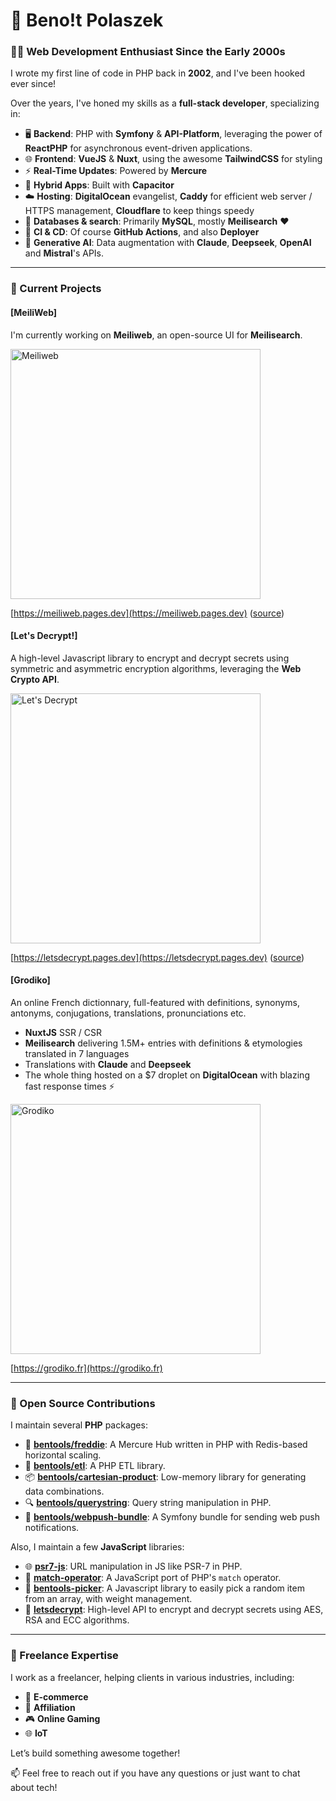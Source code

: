 # 👋 Beno!t Polaszek

### 👨‍💻 Web Development Enthusiast Since the Early 2000s

I wrote my first line of code in PHP back in **2002**, and I've been hooked ever since! 

Over the years, I've honed my skills as a **full-stack developer**, specializing in:

- 🖥️ **Backend**: PHP with **Symfony** & **API-Platform**, leveraging the power of **ReactPHP** for asynchronous event-driven applications.
- 🌐 **Frontend**: **VueJS** & **Nuxt**, using the awesome **TailwindCSS** for styling
- ⚡ **Real-Time Updates**: Powered by **Mercure**
- 📱 **Hybrid Apps**: Built with **Capacitor**
- ☁️ **Hosting**: **DigitalOcean** evangelist, **Caddy** for efficient web server / HTTPS management, **Cloudflare** to keep things speedy
- 💾 **Databases & search**: Primarily **MySQL**, mostly **Meilisearch** ♥️
- 🚛 **CI & CD**: Of course **GitHub Actions**, and also **Deployer**
- 🤖 **Generative AI**: Data augmentation with  **Claude**, **Deepseek**, **OpenAI** and **Mistral**'s APIs.

---

### 🚀 Current Projects

#### [MeiliWeb]

I'm currently working on **Meiliweb**, an open-source UI for **Meilisearch**.

[<img width="400" alt="Meiliweb" src="https://github.com/user-attachments/assets/091b37d2-6b8b-4e57-8f29-3b5f8833f2a2">](https://meiliweb.pages.dev)

[https://meiliweb.pages.dev](https://meiliweb.pages.dev) ([source](https://github.com/bpolaszek/meiliweb))


#### [Let's Decrypt!]

A high-level Javascript library to encrypt and decrypt secrets using symmetric and asymmetric encryption algorithms, leveraging the **Web Crypto API**.

[<img width="400" alt="Let's Decrypt" src="https://github.com/user-attachments/assets/7371f351-ca96-4164-9786-737c43050389" />](https://letsdecrypt.pages.dev)

[https://letsdecrypt.pages.dev](https://letsdecrypt.pages.dev) ([source](https://github.com/bpolaszek/letsdecrypt))


#### [Grodiko]

An online French dictionnary, full-featured with definitions, synonyms, antonyms, conjugations, translations, pronunciations etc.

- **NuxtJS** SSR / CSR
- **Meilisearch** delivering 1.5M+ entries with definitions & etymologies translated in 7 languages
- Translations with **Claude** and **Deepseek**
- The whole thing hosted on a $7 droplet on **DigitalOcean** with blazing fast response times ⚡️

[<img width="400" alt="Grodiko" src="https://github.com/user-attachments/assets/b8d1e63f-5b1a-4de8-b6b3-78745aec9f61">](https://grodiko.fr)

[https://grodiko.fr](https://grodiko.fr)

---

### 🌟 Open Source Contributions

I maintain several **PHP** packages:

- 🧰 [**bentools/freddie**](https://github.com/bpolaszek/freddie): A Mercure Hub written in PHP with Redis-based horizontal scaling.
- 🔄 [**bentools/etl**](https://github.com/bpolaszek/bentools-etl): A PHP ETL library.
- 📦 [**bentools/cartesian-product**](https://github.com/bpolaszek/cartesian-product): Low-memory library for generating data combinations.
- 🔍 [**bentools/querystring**](https://github.com/bpolaszek/querystring): Query string manipulation in PHP.
- 📲 [**bentools/webpush-bundle**](https://github.com/bpolaszek/webpush-bundle): A Symfony bundle for sending web push notifications.

Also, I maintain a few **JavaScript** libraries:

- 🌐 [**psr7-js**](https://github.com/bpolaszek/psr7-js): URL manipulation in JS like PSR-7 in PHP.
- 🧩 [**match-operator**](https://github.com/bpolaszek/match-operator): A JavaScript port of PHP's `match` operator.
- 🎲 [**bentools-picker**](https://github.com/bpolaszek/picker-js): A Javascript library to easily pick a random item from an array, with weight management.
- 🔐 [**letsdecrypt**](https://github.com/bpolaszek/letsdecrypt): High-level API to encrypt and decrypt secrets using AES, RSA and ECC algorithms.

---

### 💼 Freelance Expertise

I work as a freelancer, helping clients in various industries, including:

- 🛒 **E-commerce**
- 💸 **Affiliation**
- 🎮 **Online Gaming**
- 🌐 **IoT**

Let’s build something awesome together!

📫 Feel free to reach out if you have any questions or just want to chat about tech!
